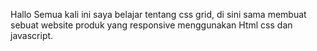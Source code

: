 Hallo Semua kali ini saya belajar tentang css grid, di sini sama membuat sebuat website produk yang responsive menggunakan Html css dan javascript.
